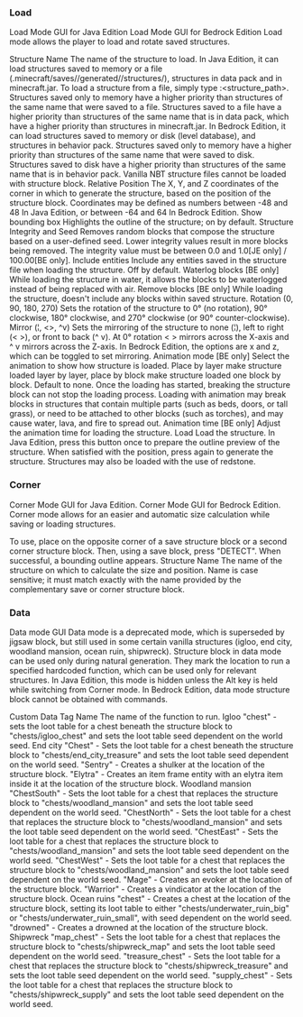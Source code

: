 ### Load
Load Mode GUI for Java Edition
Load Mode GUI for Bedrock Edition
 Load mode allows the player to load and rotate saved structures.

Structure Name
The name of the structure to load.
In Java Edition, it can load structures saved to memory or a file (.minecraft/saves/<World Name>/generated/<namespace>/structures/), structures in data pack and in minecraft.jar.
To load a structure from a file, simply type <namespace>:<structure_path>.
Structures saved only to memory have a higher priority than structures of the same name that were saved to a file. Structures saved to a file have a higher priority than structures of the same name that is in data pack, which have a higher priority than structures in minecraft.jar.
In Bedrock Edition, it can load structures saved to memory or disk (level database), and structures in behavior pack.
Structures saved only to memory have a higher priority than structures of the same name that were saved to disk. Structures saved to disk have a higher priority than structures of the same name that is in behavior pack.
Vanilla NBT structure files cannot be loaded with structure block.
Relative Position
The X, Y, and Z coordinates of the corner in which to generate the structure, based on the position of the structure block. Coordinates may be defined as numbers between -48 and 48 In Java Edition, or between -64 and 64 In Bedrock Edition.
Show bounding box
Highlights the outline of the structure; on by default.
Structure Integrity and Seed
Removes random blocks that compose the structure based on a user-defined seed.
Lower integrity values result in more blocks being removed. The integrity value must be between 0.0 and 1.0‌[JE  only] / 100.00‌[BE  only].
Include entities
Include any entities saved in the structure file when loading the structure. Off by default.
Waterlog blocks ‌[BE  only]
While loading the structure in water, it allows the blocks to be waterlogged instead of being replaced with air.
Remove blocks ‌[BE  only]
While loading the structure, doesn't include any blocks within saved structure.
Rotation (0, 90, 180, 270)
Sets the rotation of the structure to 0° (no rotation), 90° clockwise, 180° clockwise, and 270° clockwise (or 90° counter-clockwise).
Mirror (¦, <>, ^v)
Sets the mirroring of the structure to none (¦), left to right (< >), or front to back (^ v). At 0° rotation < > mirrors across the X-axis and ^ v mirrors across the Z-axis.
In Bedrock Edition, the options are x and z, which can be toggled to set mirroring.
Animation mode ‌[BE  only]
Select the animation to show how structure is loaded. Place by layer make structure loaded layer by layer, place by block make structure loaded one block by block. Default to none.
Once the loading has started, breaking the structure block can not stop the loading process.
Loading with animation may break blocks in structures that contain multiple parts (such as beds, doors, or tall grass), or need to be attached to other blocks (such as torches), and may cause water, lava, and fire to spread out.
Animation time ‌[BE  only]
Adjust the animation time for loading the structure.
Load
Load the structure.
In Java Edition, press this button once to prepare the outline preview of the structure. When satisfied with the position, press again to generate the structure.
Structures may also be loaded with the use of redstone.
### Corner
Corner Mode GUI for Java Edition.
Corner Mode GUI for Bedrock Edition.
 Corner mode allows for an easier and automatic size calculation while saving or loading structures.

To use, place on the opposite corner of a save structure block or a second corner structure block. Then, using a save block, press "DETECT".
When successful, a bounding outline appears.
Structure Name
The name of the structure on which to calculate the size and position.
Name is case sensitive; it must match exactly with the name provided by the complementary save or corner structure block.
### Data
Data mode GUI
 Data mode is a deprecated mode, which is superseded by jigsaw block, but still used in some certain vanilla structures (igloo, end city, woodland mansion, ocean ruin, shipwreck). Structure block in data mode can be used only during natural generation. They mark the location to run a specified hardcoded function, which can be used only for relevant structures. In Java Edition, this mode is hidden unless the Alt key is held while switching from Corner mode. In Bedrock Edition, data mode structure block cannot be obtained with commands.

Custom Data Tag Name
The name of the function to run.
Igloo
"chest" - sets the loot table for a chest beneath the structure block to "chests/igloo_chest" and sets the loot table seed dependent on the world seed.
End city
"Chest" - Sets the loot table for a chest beneath the structure block to "chests/end_city_treasure" and sets the loot table seed dependent on the world seed.
"Sentry" - Creates a shulker at the location of the structure block.
"Elytra" - Creates an item frame entity with an elytra item inside it at the location of the structure block.
Woodland mansion
"ChestSouth" - Sets the loot table for a chest that replaces the structure block to "chests/woodland_mansion" and sets the loot table seed dependent on the world seed.
"ChestNorth" - Sets the loot table for a chest that replaces the structure block to "chests/woodland_mansion" and sets the loot table seed dependent on the world seed.
"ChestEast" - Sets the loot table for a chest that replaces the structure block to "chests/woodland_mansion" and sets the loot table seed dependent on the world seed.
"ChestWest" - Sets the loot table for a chest that replaces the structure block to "chests/woodland_mansion" and sets the loot table seed dependent on the world seed.
"Mage" - Creates an evoker at the location of the structure block.
"Warrior" - Creates a vindicator at the location of the structure block.
Ocean ruins
"chest" - Creates a chest at the location of the structure block, setting its loot table to either "chests/underwater_ruin_big" or "chests/underwater_ruin_small", with seed dependent on the world seed.
"drowned" - Creates a drowned at the location of the structure block.
Shipwreck
"map_chest" - Sets the loot table for a chest that replaces the structure block to "chests/shipwreck_map" and sets the loot table seed dependent on the world seed.
"treasure_chest" - Sets the loot table for a chest that replaces the structure block to "chests/shipwreck_treasure" and sets the loot table seed dependent on the world seed.
"supply_chest" - Sets the loot table for a chest that replaces the structure block to "chests/shipwreck_supply" and sets the loot table seed dependent on the world seed.

